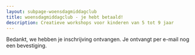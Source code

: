 ```yaml
---
layout: subpage-woensdagmiddagclub
title: woensdagmiddagclub - je hebt betaald!
description: Creatieve workshops voor kinderen van 5 tot 9 jaar
---
```


Bedankt, we hebben je inschrijving ontvangen. Je ontvangt per e-mail nog een bevestiging.